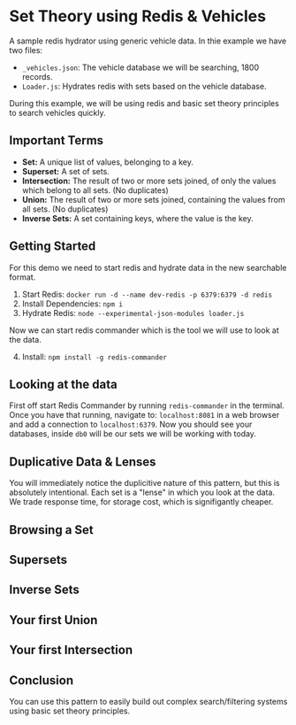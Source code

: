 # Set Theory using Redis & Vehicles
A sample redis hydrator using generic vehicle data. In thie example we have two files:

- `_vehicles.json`: The vehicle database we will be searching, 1800 records.
- `Loader.js`: Hydrates redis with sets based on the vehicle database. 

During this example, we will be using redis and basic set theory principles to search vehicles quickly.

## Important Terms

- **Set:** A unique list of values, belonging to a key.
- **Superset:** A set of sets.
- **Intersection:** The result of two or more sets joined, of only the values which belong to all sets. (No duplicates)
- **Union:** The result of two or more sets joined, containing the values from all sets. (No duplicates)
- **Inverse Sets:** A set containing keys, where the value is the key.

## Getting Started

For this demo we need to start redis and hydrate data in the new searchable format.

1) Start Redis: `docker run -d --name dev-redis -p 6379:6379 -d redis`
2) Install Dependencies: `npm i`
3) Hydrate Redis: `node --experimental-json-modules loader.js`

Now we can start redis commander which is the tool we will use to look at the data.

4) Install: `npm install -g redis-commander`

## Looking at the data

First off start Redis Commander by running `redis-commander` in the terminal. Once you have that running, navigate to: `localhost:8081` in a web browser and add a connection to `localhost:6379`. Now you should see your databases, inside `db0` will be our sets we will be working with today.


## Duplicative Data & Lenses

You will immediately notice the duplicitive nature of this pattern, but this is absolutely intentional. Each set is a "lense" in which you look at the data. We trade response time, for storage cost, which is signifigantly cheaper.

## Browsing a Set

## Supersets

## Inverse Sets

## Your first Union

## Your first Intersection

## Conclusion

You can use this pattern to easily build out complex search/filtering systems using basic set theory principles. 
